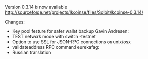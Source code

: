 Version 0.3.14 is now available
http://sourceforge.net/projects/lkcoinse/files/Solbit/lkcoinse-0.3.14/

Changes:
* Key pool feature for safer wallet backup
Gavin Andresen:
* TEST network mode with switch -testnet
* Option to use SSL for JSON-RPC connections on unix/osx
* validateaddress RPC command
eurekafag:
* Russian translation
